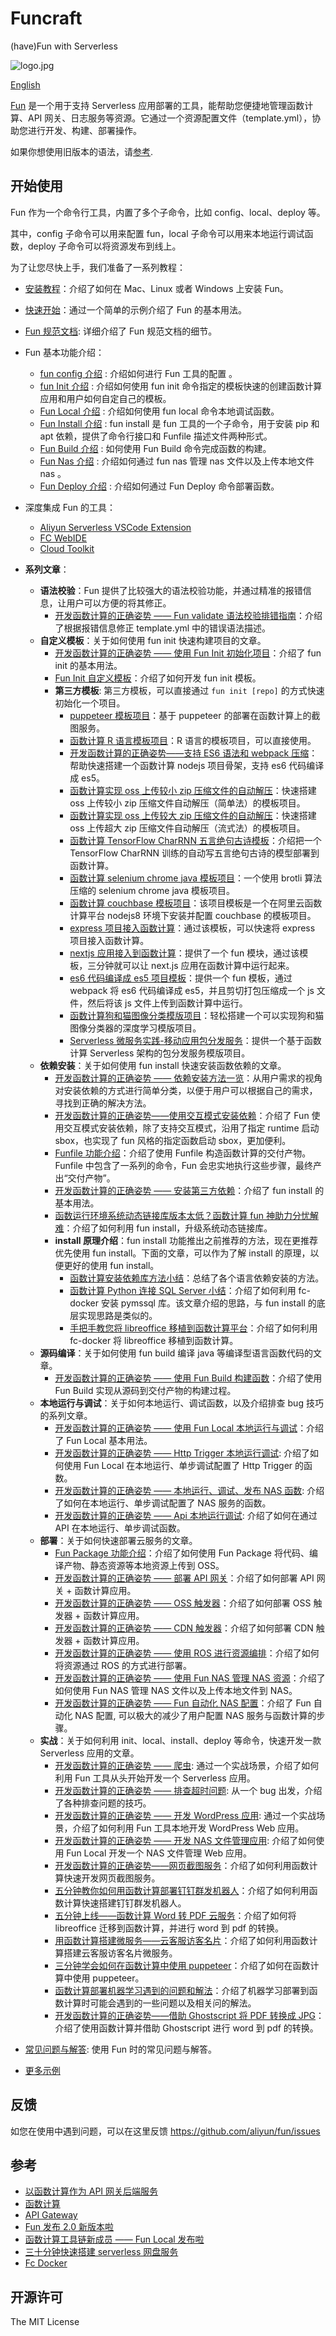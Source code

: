 # Funcraft

(have)Fun with Serverless

![logo.jpg](https://tan-blog.oss-cn-hangzhou.aliyuncs.com/img/20181123143028.png)

[English](https://github.com/aliyun/fun/blob/master/README-en.md)

[Fun](https://github.com/aliyun/fun) 是一个用于支持 Serverless 应用部署的工具，能帮助您便捷地管理函数计算、API 网关、日志服务等资源。它通过一个资源配置文件（template.yml），协助您进行开发、构建、部署操作。

如果你想使用旧版本的语法，请[参考](https://github.com/aliyun/fun/blob/v1.x/README.md).

## 开始使用

Fun 作为一个命令行工具，内置了多个子命令，比如 config、local、deploy 等。

其中，config 子命令可以用来配置 fun，local 子命令可以用来本地运行调试函数，deploy 子命令可以将资源发布到线上。

为了让您尽快上手，我们准备了一系列教程：

- [安装教程](https://github.com/aliyun/fun/blob/master/docs/usage/installation-zh.md)：介绍了如何在 Mac、Linux 或者 Windows 上安装 Fun。
- [快速开始](https://github.com/aliyun/fun/blob/master/docs/usage/getting_started-zh.md)：通过一个简单的示例介绍了 Fun 的基本用法。
- [Fun 规范文档](https://github.com/aliyun/fun/blob/master/docs/specs/2018-04-03-zh-cn.md): 详细介绍了 Fun 规范文档的细节。
- Fun 基本功能介绍：
	- [fun config 介绍](https://help.aliyun.com/document_detail/146702.html) : 介绍如何进行 Fun 工具的配置 。
	- [fun Init 介绍](https://help.aliyun.com/document_detail/146946.html) : 介绍如何使用 fun init 命令指定的模板快速的创建函数计算应用和用户如何自定自己的模板。
	- [Fun Local 介绍](https://help.aliyun.com/document_detail/146711.html) : 介绍如何使用  fun local 命令本地调试函数。
	- [Fun Install 介绍](https://help.aliyun.com/document_detail/146967.html) : fun install 是 fun 工具的一个子命令，用于安装 pip 和 apt 依赖，提供了命令行接口和 Funfile 描述文件两种形式。
	- [Fun Build 介绍](https://help.aliyun.com/document_detail/147039.html) : 如何使用 Fun Build 命令完成函数的构建。
	- [Fun Nas 介绍](https://help.aliyun.com/document_detail/147089.html) : 介绍如何通过 fun nas 管理 nas 文件以及上传本地文件 nas 。
	- [Fun Deploy 介绍](https://help.aliyun.com/document_detail/147077.html) : 介绍如何通过 Fun Deploy 命令部署函数。
- 深度集成 Fun 的工具：
  - [Aliyun Serverless VSCode Extension](https://github.com/alibaba/serverless-vscode)
  - [FC WebIDE](https://ide.fc.aliyun.com/cn-hangzhou)
  - [Cloud Toolkit](https://cn.aliyun.com/product/cloudtoolkit)
- **系列文章**：
  - **语法校验**：Fun 提供了比较强大的语法校验功能，并通过精准的报错信息，让用户可以方便的将其修正。
    - [开发函数计算的正确姿势 —— Fun validate 语法校验排错指南](https://yq.aliyun.com/articles/703144)：介绍了根据报错信息修正 template.yml 中的错误语法描述。
  - **自定义模板**：关于如何使用 fun init 快速构建项目的文章。
    - [开发函数计算的正确姿势 —— 使用 Fun Init 初始化项目](https://yq.aliyun.com/articles/674363)：介绍了 fun init 的基本用法。
    - [Fun Init 自定义模板](https://yq.aliyun.com/articles/674364)：介绍了如何开发 fun init 模板。
    - **第三方模板**: 第三方模板，可以直接通过 `fun init [repo]` 的方式快速初始化一个项目。
      - [puppeteer 模板项目](https://github.com/vangie/puppeteer-example/)：基于 puppeteer 的部署在函数计算上的截图服务。
      - [函数计算 R 语言模板项目](https://github.com/vangie/rlang-example)：R 语言的模板项目，可以直接使用。
      - [开发函数计算的正确姿势——支持 ES6 语法和 webpack 压缩](https://yq.aliyun.com/articles/701714)：帮助快速搭建一个函数计算 nodejs 项目骨架，支持 es6 代码编译成 es5。
      - [函数计算实现 oss 上传较小 zip 压缩文件的自动解压](https://github.com/coco-super/simple-fc-uncompress-service-for-oss)：快速搭建 oss 上传较小 zip 压缩文件自动解压（简单法）的模板项目。
      - [函数计算实现 oss 上传较大 zip 压缩文件的自动解压](https://github.com/coco-super/streaming-fc-uncompress-service-for-oss)：快速搭建 oss 上传超大 zip 压缩文件自动解压（流式法）的模板项目。
      - [函数计算 TensorFlow CharRNN 五言绝句古诗模板](https://github.com/vangie/poetry)：介绍把一个 TensorFlow CharRNN 训练的自动写五言绝句古诗的模型部署到函数计算。
      - [函数计算 selenium chrome java 模板项目](https://github.com/vangie/packed-selenium-java-example)：一个使用 brotli 算法压缩的 selenium chrome java 模板项目。
      - [函数计算 couchbase 模板项目](https://github.com/vangie/couchbase-example)：该项目模板是一个在阿里云函数计算平台 nodejs8 环境下安装并配置 couchbase 的模板项目。
      - [express 项目接入函数计算](https://github.com/muxiangqiu/fc-express-nodejs8)：通过该模板，可以快速将 express 项目接入函数计算。
      - [nextjs 应用接入到函数计算](https://github.com/muxiangqiu/fc-next-nodejs8)：提供了一个 fun 模块，通过该模板，三分钟就可以让 next.js 应用在函数计算中运行起来。
      - [es6 代码编译成 es5 项目模板](https://github.com/muxiangqiu/fc-skeleton-nodejs8)：提供一个 fun 模板，通过 webpack 将 es6 代码编译成 es5，并且剪切打包压缩成一个 js 文件，然后将该 js 文件上传到函数计算中运行。
      - [函数计算狗和猫图像分类模版项目](https://github.com/awesome-fc/cat-dog-classify)：轻松搭建一个可以实现狗和猫图像分类器的深度学习模版项目。
      - [Serverless 微服务实践-移动应用包分发服务](https://github.com/coco-super/package-distribution-service-for-serverless)：提供一个基于函数计算 Serverless 架构的包分发服务模版项目。
  - **依赖安装**：关于如何使用 fun install 快速安装函数依赖的文章。
    - [开发函数计算的正确姿势 —— 依赖安装方法一览](https://yq.aliyun.com/articles/719107)：从用户需求的视角对安装依赖的方式进行简单分类，以便于用户可以根据自己的需求，寻找到正确的解决方法。
    - [开发函数计算的正确姿势——使用交互模式安装依赖](https://yq.aliyun.com/articles/716663)：介绍了 Fun 使用交互模式安装依赖，除了支持交互模式，沿用了指定 runtime 启动 sbox，也实现了 fun 风格的指定函数启动 sbox，更加便利。
    - [Funfile 功能介绍](https://yq.aliyun.com/articles/719100)：介绍了使用 Funfile 构造函数计算的交付产物。Funfile 中包含了一系列的命令，Fun 会忠实地执行这些步骤，最终产出“交付产物”。
    - [开发函数计算的正确姿势 —— 安装第三方依赖](https://yq.aliyun.com/articles/688062)：介绍了 fun install 的基本用法。
    - [函数运行环境系统动态链接库版本太低？函数计算 fun 神助力分忧解难](https://yq.aliyun.com/articles/690856)：介绍了如何利用 fun install，升级系统动态链接库。
    - **install 原理介绍**：fun install 功能推出之前推荐的方法，现在更推荐优先使用 fun install。下面的文章，可以作为了解 install 的原理，以便更好的使用 fun install。
        - [函数计算安装依赖库方法小结](https://yq.aliyun.com/articles/602147)：总结了各个语言依赖安装的方法。
        - [函数计算 Python 连接 SQL Server 小结](https://yq.aliyun.com/articles/672131)：介绍了如何利用 fc-docker 安装 pymssql 库。该文章介绍的思路，与 fun install 的底层实现思路是类似的。
        - [手把手教您将 libreoffice 移植到函数计算平台](https://yq.aliyun.com/articles/674330)：介绍了如何利用 fc-docker 将 libreoffice 移植到函数计算。
  - **源码编译**：关于如何使用 fun build 编译 java 等编译型语言函数代码的文章。
    - [开发函数计算的正确姿势 —— 使用 Fun Build 构建函数](https://yq.aliyun.com/articles/719102)：介绍了使用 Fun Build 实现从源码到交付产物的构建过程。
  - **本地运行与调试**：关于如何本地运行、调试函数，以及介绍排查 bug 技巧的系列文章。
    - [开发函数计算的正确姿势 —— 使用 Fun Local 本地运行与调试](https://yq.aliyun.com/articles/672623)：介绍了 Fun Local 基本用法。
    - [开发函数计算的正确姿势 —— Http Trigger 本地运行调试](https://yq.aliyun.com/articles/683683): 介绍了如何使用 Fun Local 在本地运行、单步调试配置了 Http Trigger 的函数。
    - [开发函数计算的正确姿势 —— 本地运行、调试、发布 NAS 函数](https://yq.aliyun.com/articles/683684): 介绍了如何在本地运行、单步调试配置了 NAS 服务的函数。
    - [开发函数计算的正确姿势 —— Api 本地运行调试](https://yq.aliyun.com/articles/683685): 介绍了如何在通过 API 在本地运行、单步调试函数。
  - **部署**：关于如何快速部署云服务的文章。
    - [Fun Package 功能介绍](https://yq.aliyun.com/articles/719099)：介绍了如何使用 Fun Package 将代码、编译产物、静态资源等本地资源上传到 OSS。
    - [开发函数计算的正确姿势 —— 部署 API 网关](https://yq.aliyun.com/articles/689185)：介绍了如何部署 API 网关 + 函数计算应用。
    - [开发函数计算的正确姿势 —— OSS 触发器](https://yq.aliyun.com/articles/699379)：介绍了如何部署 OSS 触发器 + 函数计算应用。
    - [开发函数计算的正确姿势 —— CDN 触发器](https://yq.aliyun.com/articles/700808)：介绍了如何部署 CDN 触发器 + 函数计算应用。
    - [开发函数计算的正确姿势 —— 使用 ROS 进行资源编排](https://yq.aliyun.com/articles/719104)：介绍了如何将资源通过 ROS 的方式进行部署。
    - [开发函数计算的正确姿势 —— 使用 Fun NAS 管理 NAS 资源](https://yq.aliyun.com/articles/712700)：介绍了如何使用 Fun NAS 管理 NAS 文件以及上传本地文件到 NAS。
    - [开发函数计算的正确姿势 —— Fun 自动化 NAS 配置](https://yq.aliyun.com/articles/712693)：介绍了 Fun 自动化 NAS 配置, 可以极大的减少了用户配置 NAS 服务与函数计算的步骤。
  - **实战**：关于如何利用 init、local、install、deploy 等命令，快速开发一款 Serverless 应用的文章。
    - [开发函数计算的正确姿势 —— 爬虫](https://yq.aliyun.com/articles/672624): 通过一个实战场景，介绍了如何利用 Fun 工具从头开始开发一个 Serverless 应用。
    - [开发函数计算的正确姿势 —— 排查超时问题](https://yq.aliyun.com/articles/672627): 从一个 bug 出发，介绍了各种排查问题的技巧。
    - [开发函数计算的正确姿势 —— 开发 WordPress 应用](https://yq.aliyun.com/articles/683686): 通过一个实战场景，介绍了如何利用 Fun 工具本地开发 WordPress Web 应用。
    - [开发函数计算的正确姿势 —— 开发 NAS 文件管理应用](https://yq.aliyun.com/articles/685803): 介绍了如何使用 Fun Local 开发一个 NAS 文件管理 Web 应用。
    - [开发函数计算的正确姿势——网页截图服务](https://yq.aliyun.com/articles/688927)：介绍了如何利用函数计算快速开发网页截图服务。
    - [五分钟教你如何用函数计算部署钉钉群发机器人](https://yq.aliyun.com/articles/682133)：介绍了如何利用函数计算快速搭建钉钉群发机器人。
    - [五分钟上线——函数计算 Word 转 PDF 云服务](https://yq.aliyun.com/articles/674284)：介绍了如何将 libreoffice 迁移到函数计算，并进行 word 到 pdf 的转换。
    - [用函数计算搭建微服务——云客服访客名片](https://yq.aliyun.com/articles/674378)：介绍了如何利用函数计算搭建云客服访客名片微服务。
    - [三分钟学会如何在函数计算中使用 puppeteer](https://yq.aliyun.com/articles/602877)：介绍了如何在函数计算中使用 puppeteer。
    - [函数计算部署机器学习遇到的问题和解法](https://yq.aliyun.com/articles/630289)：介绍了机器学习部署到函数计算时可能会遇到的一些问题以及相关问的解法。
    - [开发函数计算的正确姿势——借助 Ghostscript 将 PDF 转换成 JPG](https://yq.aliyun.com/articles/718747)：介绍了使用函数计算并借助 Ghostscript 进行 word 到 pdf 的转换。

- [常见问题与解答](https://github.com/aliyun/fun/blob/master/docs/usage/faq-zh.md): 使用 Fun 时的常见问题与解答。
- [更多示例](https://github.com/aliyun/fun/tree/master/examples)

## 反馈

如您在使用中遇到问题，可以在这里反馈 https://github.com/aliyun/fun/issues

## 参考

- [以函数计算作为 API 网关后端服务](https://help.aliyun.com/document_detail/54788.html)
- [函数计算](https://www.aliyun.com/product/fc)
- [API Gateway](https://www.aliyun.com/product/apigateway)
- [Fun 发布 2.0 新版本啦](https://yq.aliyun.com/articles/604490)
- [函数计算工具链新成员 —— Fun Local 发布啦](https://yq.aliyun.com/articles/672656)
- [三十分钟快速搭建 serverless 网盘服务](https://yq.aliyun.com/articles/613780)
- [Fc Docker](https://github.com/aliyun/fc-docker)

## 开源许可

The MIT License
